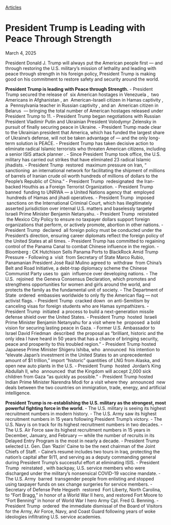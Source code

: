 [Articles](https://www.whitehouse.gov/articles/)

# 					President Trump is Leading with Peace Through Strength				

March 4, 2025

President Donald J. Trump will always put the American people first — and through restoring the U.S. military’s mission of lethality and leading with peace through strength in his foreign policy, President Trump is making good on his commitment to restore safety and security around the world.

**President Trump is leading with Peace through Strength.**
    - President Trump secured the release of  six American hostages in Venezuela ,  two Americans in Afghanistan , an  American-Israeli citizen in Hamas captivity , a  Pennsylvania teacher in Russian captivity , and an  American citizen in Belarus  — bringing the total number of American hostages released under President Trump to 11.
    - President Trump began negotiations with Russian President Vladimir Putin and Ukrainian President Volodymyr Zelensky in pursuit of finally securing peace in Ukraine.       - President Trump  made clear  to the Ukrainian president that America, which has funded the largest share of Ukraine’s defense, will not be taken advantage of — and the only long-term solution is PEACE. 
    - President Trump has taken decisive action to eliminate radical Islamic terrorists who threaten American citizens,  including a senior ISIS attack planner .       - Since President Trump took office, the U.S. military has carried out strikes that have eliminated 23 radical Islamic jihadists. 
    - President Trump  restored  maximum pressure on Iran, “ sanctioning  an international network for facilitating the shipment of millions of barrels of Iranian crude oil worth hundreds of millions of dollars to the People’s Republic of China.”
    - President Trump  redesignated  the Iran-backed Houthis as a Foreign Terrorist Organization.
    - President Trump  banned  funding to UNRWA — a United Nations agency that  employed  hundreds of Hamas and jihadi operatives.
    - President Trump  imposed  sanctions on the International Criminal Court, which has illegitimately asserted jurisdiction over internal U.S. matters and baselessly targeted Israeli Prime Minister Benjamin Netanyahu.
    - President Trump  reinstated  the Mexico City Policy to ensure no taxpayer dollars support foreign organizations that perform, or actively promote, abortion in other nations.
    - President Trump  declared  all foreign policy must be conducted under the President’s direction, ensuring career diplomats reflect the foreign policy of the United States at all times.
    - President Trump has committed to regaining control of the Panama Canal to combat Chinese influence in the region.       - Bloomberg : CK Hutchison Sells Panama Ports to BlackRock Amid Trump Pressure
      - Following a  visit  from Secretary of State Marco Rubio, Panamanian President José Raúl Mulino agreed to  withdraw  from China’s Belt and Road Initiative, a debt-trap diplomacy scheme the Chinese Communist Party uses to  gain  influence over developing nations. 
    - The U.S.  rejoined  the Geneva Consensus Declaration, which promotes and strengthens opportunities for women and girls around the world, and protects the family as the fundamental unit of society.
    - The Department of State  ordered  embassies worldwide to only fly the American flag — not activist flags.
    - President Trump  cracked down  on anti-Semitism by canceling visas for foreign students who are Hamas sympathizers.
    - President Trump  initiated  a process to build a next-generation missile defense shield over the United States.
    - President Trump  hosted  Israeli Prime Minister Benjamin Netanyahu for a visit where he  proposed  a bold vision for securing lasting peace in Gaza.       - Former U.S. Ambassador to Israel David Friedman  described  the proposal as “brilliant, historic and the only idea I have heard in 50 years that has a chance of bringing security, peace and prosperity to this troubled region.” 
    - President Trump hosted Japanese Prime Minister Shigeru Ishiba, who  announced  his intention to “elevate Japan’s investment in the United States to an unprecedented amount of $1 trillion,” import “historic” quantities of LNG from Alaska, and open new auto plants in the U.S.
    - President Trump  hosted  Jordan’s King Abdullah II, who  announced  that the Kingdom will accept 2,000 sick children from Gaza “as quickly as possible.”
    - President Trump hosted Indian Prime Minister Narendra Modi for a visit where they  announced  new deals between the two countries on immigration, trade, energy, and artificial intelligence.

**President Trump is re-establishing the U.S. military as the strongest, most powerful fighting force in the world.**
    - The U.S. military is seeing its highest recruitment numbers in modern history.       - The U.S. Army saw its  highest  recruitment numbers in 15 years following President Trump’s victory.       - The U.S. Navy is on track for its  highest  recruitment numbers in two decades.        - The U.S. Air Force saw its  highest  recruitment numbers in 15 years in December, January, and February — while the number of recruits in its Delayed Entry Program is the most in nearly a decade. 
    - President Trump  selected  Lt. Gen. Dan ‘Razin’ Caine to be the next chairman of the Joint Chiefs of Staff.       - Caine’s resumé  includes  two tours in Iraq,  protecting  the nation’s capital after 9/11, and  serving  as a deputy commanding general during President Trump’s successful effort at eliminating ISIS. 
    - President Trump  reinstated , with backpay, U.S. service members who were discharged under the military’s nonsensical COVID-19 vaccine mandate.
    - The U.S. Army  barred  transgender people from enlisting and stopped using taxpayer funds on sex change surgeries for service members.
    - Secretary of Defense Pete Hegseth  restored  Fort Liberty, North Carolina, to “Fort Bragg,” in honor of a World War II hero, and  restored  Fort Moore to “Fort Benning” in honor of World War I hero Army Cpl. Fred G. Benning.
    - President Trump  ordered  the immediate dismissal of the Board of Visitors for the Army, Air Force, Navy, and Coast Guard following years of woke ideologies infiltrating U.S. service academies.
